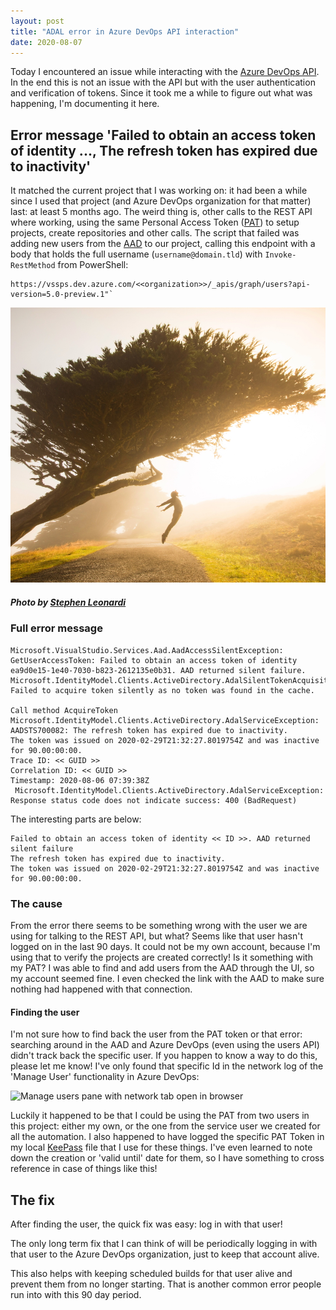 ```yaml
---
layout: post
title: "ADAL error in Azure DevOps API interaction"
date: 2020-08-07
---
```


Today I encountered an issue while interacting with the [Azure DevOps API](https://docs.microsoft.com/en-us/rest/api/azure/devops/?view=azure-devops-rest-6.1&WT.mc_id=DOP-MVP-5003719). In the end this is not an issue with the API but with the user authentication and verification of tokens.
Since it took me a while to figure out what was happening, I'm documenting it here.

## Error message 'Failed to obtain an access token of identity ..., The refresh token has expired due to inactivity'
It matched the current project that I was working on: it had been a while since I used that project (and Azure DevOps organization for that matter) last: at least 5 months ago.
The weird thing is, other calls to the REST API where working, using the same Personal Access Token ([PAT](https://docs.microsoft.com/en-us/azure/devops/organizations/accounts/use-personal-access-tokens-to-authenticate?view=azure-devops&tabs=preview-page&WT.mc_id=DOP-MVP-5003719)) to setup projects, create repositories and other calls.
The script that failed was adding new users from the [AAD](https://docs.microsoft.com/en-us/azure/active-directory/fundamentals/active-directory-whatis?WT.mc_id=AZ-MVP-5003719) to our project, calling this endpoint with a body that holds the full username (`username@domain.tld`) with `Invoke-RestMethod` from PowerShell:
```
https://vssps.dev.azure.com/<<organization>>/_apis/graph/users?api-version=5.0-preview.1"`
```

![Hero image: Person jumping in front of a tree](/images/2020/20200807/stephen-leonardi-wPlzrculha8-unsplash.jpg)
##### <span>Photo by <a href="https://unsplash.com/@stephenleo1982?utm_source=unsplash&amp;utm_medium=referral&amp;utm_content=creditCopyText">Stephen Leonardi</a></span>

### Full error message
```
Microsoft.VisualStudio.Services.Aad.AadAccessSilentException:
GetUserAccessToken: Failed to obtain an access token of identity ea9d0e15-1e40-7030-b823-2612135e0b31. AAD returned silent failure.
Microsoft.IdentityModel.Clients.ActiveDirectory.AdalSilentTokenAcquisitionException:
Failed to acquire token silently as no token was found in the cache.

Call method AcquireToken
Microsoft.IdentityModel.Clients.ActiveDirectory.AdalServiceException: AADSTS700082: The refresh token has expired due to inactivity.
The token was issued on 2020-02-29T21:32:27.8019754Z and was inactive for 90.00:00:00.
Trace ID: << GUID >>
Correlation ID: << GUID >>
Timestamp: 2020-08-06 07:39:38Z
 Microsoft.IdentityModel.Clients.ActiveDirectory.AdalServiceException: Response status code does not indicate success: 400 (BadRequest)
```
The interesting parts are below:
```
Failed to obtain an access token of identity << ID >>. AAD returned silent failure
The refresh token has expired due to inactivity.
The token was issued on 2020-02-29T21:32:27.8019754Z and was inactive for 90.00:00:00.
```

### The cause
From the error there seems to be something wrong with the user we are using for talking to the REST API, but what? Seems like that user hasn't logged on in the last 90 days. It could not be my own account, because I'm using that to verify the projects are created correctly! Is it something with my PAT? I was able to find and add users from the AAD through the UI, so my account seemed fine. I even checked the link with the AAD to make sure nothing had happened with that connection.

#### Finding the user
I'm not sure how to find back the user from the PAT token or that error: searching around in the AAD and Azure DevOps (even using the users API) didn't track back the specific user. If you happen to know a way to do this, please let me know! I've only found that specific Id in the network log of the 'Manage User' functionality in Azure DevOps:

![Manage users pane with network tab open in browser](/images/2020/20200807/2020/20200807_ManageUsers.png)

Luckily it happened to be that I could be using the PAT from two users in this project: either my own, or the one from the service user we created for all the automation. I also happened to have logged the specific PAT Token in my local [KeePass](https://keepass.info/) file that I use for these things. I've even learned to note down the creation or 'valid until' date for them, so I have something to cross reference in case of things like this!

## The fix
After finding the user, the quick fix was easy: log in with that user!

The only long term fix that I can think of will be periodically logging in with that user to the Azure DevOps organization, just to keep that account alive.

This also helps with keeping scheduled builds for that user alive and prevent them from no longer starting. That is another common error people run into with this 90 day period.